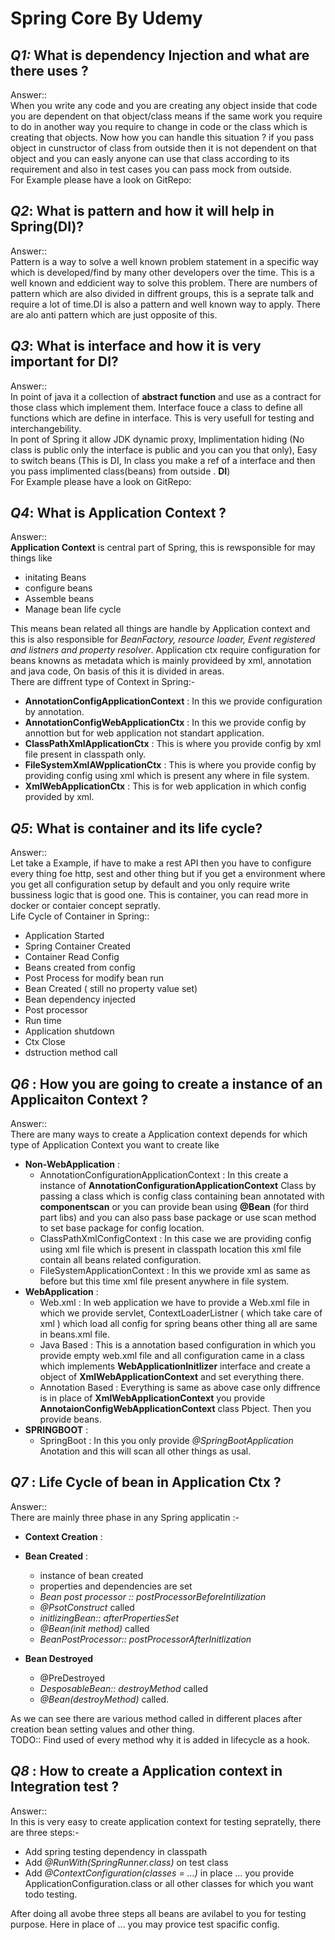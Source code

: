 # __Spring Core By Udemy__  

## _Q1:_ What is dependency Injection and what are there uses ?  
Answer::  
When you write any code and you are creating any object inside that code you are dependent on that object/class means if the same work you require to do in another way you require to change in code or
the class which is creating that objects. Now how you can handle this situation ? if you pass object in cunstructor of class from outside then it is not dependent on that object and you can easly anyone
can use that class according to its requirement and also in test cases you can pass mock from outside.  
For Example please have a look on GitRepo:


## _Q2_: What is pattern and how it will help in Spring(DI)?    
Answer::  
Pattern is a way to solve a well known problem statement in a specific way which is developed/find by many other developers over the time. This is a well known and eddicient way to solve this problem.
There are numbers of pattern which are also divided in diffrent groups, this is a seprate talk and require a lot of time.DI is also a pattern and well known way to apply. There are alo anti pattern which are just opposite of this.  

## _Q3_: What is interface and how it is very important for DI? 
Answer::  
In point of java it a collection of __abstract function__ and use as a contract for those class which implement them. Interface fouce a class to define all functions which are define in interface.
This is very usefull for testing and interchangebility.   
In pont of Spring it allow JDK dynamic proxy, Implimentation hiding (No class is public only the interface is public and you can you that only), Easy to switch beans (This is DI, In class you make a ref
of a interface and then you pass implimented class(beans) from outside . __DI__)   
For Example please have a look on GitRepo:  

## _Q4_: What is Application Context ?  
Answer::  
__Application Context__ is central part of Spring, this is rewsponsible for may things like   
* initating Beans  
* configure beans  
* Assemble beans  
* Manage bean life cycle  

This means bean related all things are handle by Application context and this is also responsible for _BeanFactory, resource loader, Event registered and listners and property resolver_.  Application ctx
require configuration for beans knowns as metadata which is mainly provideed by xml, annotation and java code, On basis of this it is divided in areas.  
There are diffrent type of Context in Spring:-  

* __AnnotationConfigApplicationContext__ : In this we provide configuration by annotation.  
* __AnnotationConfigWebApplicationCtx__ : In this we provide config by annottion but for web application not standart application.  
* __ClassPathXmlApplicationCtx__ : This is where you provide config by xml file present in classpath only.  
* __FileSystemXmlAWpplicationCtx__ : This is where you provide config by providing config using xml which is present any where in file system.  
* __XmlWebApplicationCtx__ : This is for web application in which config provided by xml.  


## _Q5_: What is container and its life cycle?  
Answer::  
Let take a Example, if have to make a rest API then you have to configure every thing foe http, sest and other thing but if you get a environment where you get all configuration setup by default and 
you only require write bussiness logic that is good one. This is container, you can read more in docker or contaier concept sepratly.  
Life Cycle of Container in Spring::  
* Application Started  
* Spring Container Created  
* Container Read Config  
* Beans created from config  
* Post Process for modify bean run  
* Bean Created ( still no property value set)  
* Bean dependency injected  
* Post processor  
* Run time  
* Application shutdown  
* Ctx Close  
* dstruction method call  

## _Q6_ : How you are going to create a instance of an Applicaiton Context ?  
Answer::  
There are many ways to create a Application context depends for which type of Application Context you want to create like  
* __Non-WebApplication__ :  
	* AnnotationConfigurationApplicationContext :  In this create a instance of __AnnotationConfigurationApplicationContext__ Class by passing a class which is config class containing bean annotated with  __componentscan__ or you can provide bean using __@Bean__ (for third part libs)  and you can also pass base package or use scan method to set base package for config location.  
	* ClassPathXmlConfigContext : In this case we are providing config using xml file which is present in classpath location this xml file contain all beans related configuration.  
	* FileSystemApplicationContext : In this we provide xml as same as before but this time  xml file present anywhere in file system.  
* __WebApplication__ :  
	* Web.xml :  In web application we have to provide a Web.xml file in which we provide servlet, ContextLoaderListner ( which take care of xml ) which load all config for spring beans other thing all are same in beans.xml file.  
	* Java Based : This is a annotation based configuration in which you provide empty web.xml file and all configuration came in a class which implements __WebApplicationInitlizer__ interface and 
create a object of __XmlWebApplicationContext__ and set everything there.  
	* Annotation Based : Everything is same as above case only diffrence is in place of __XmlWebApplicationContext__ you provide __AnnotaionConfigWebApplicationContext__ class Pbject.  Then you provide beans.  
* __SPRINGBOOT__ :  
	* SpringBoot : In this you only provide _@SpringBootApplication_ Anotation and this will scan all other things as usal.  

## _Q7_ : Life Cycle of bean in Application Ctx ?  
Answer::  
There are mainly three phase in any Spring applicatin :-   
* __Context Creation__ :  
* __Bean Created__ :  
	* instance of bean created  
	* properties and dependencies are set  
	* _Bean post processor :: postProcessorBeforeIntilization_  
	* _@PsotConstruct_ called  
	* _initlizingBean:: afterPropertiesSet_  
	* _@Bean(init method)_ called  
	* _BeanPostProcessor:: postProcessorAfterInitlization_  

* __Bean Destroyed__  
	* @PreDestroyed  
	* _DesposableBean:: destroyMethod_ called  
	* _@Bean(destroyMethod)_ called.  

As we can see there are various method called in different places after creation bean setting values and other thing.  
TODO:: Find used of every method why it is added in lifecycle as a hook.  

## _Q8_ : How to create a Application context in Integration test ?  
Answer::  
In this is very easy to create application context for testing sepratelly, there are three steps:-
* Add spring testing dependency in classpath  
* Add _@RunWith(SpringRunner.class)_ on test class  
* Add _@ContextConfiguration(classes = ...)_ in place ... you provide ApplicationConfiguration.class or all other classes for which you want todo testing.  

After doing all avobe three steps all beans are avilabel to you for testing purpose. Here in place of ... you may provice test spacific config.  

